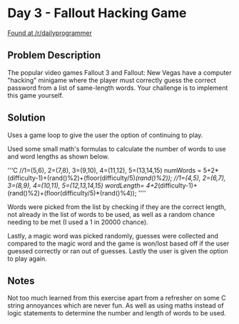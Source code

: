 # Day 3 - Fallout Hacking Game
[Found at /r/dailyprogrammer](https://www.reddit.com/r/dailyprogrammer/comments/3qjnil/20151028_challenge_238_intermediate_fallout/)

## Problem Description
The popular video games Fallout 3 and Fallout: New Vegas have a computer "hacking" minigame where the player must correctly guess the correct password from a list of same-length words. Your challenge is to implement this game yourself.

## Solution
Uses a game loop to give the user the option of continuing to play.

Used some small math's formulas to calculate the number of words to use and word lengths as shown below.

'''C
//1=(5,6), 2=(7,8), 3=(9,10), 4=(11,12), 5=(13,14,15)
numWords = 5+2*(difficulty-1)+(rand()%2)+(floor(difficulty/5)*(rand()%2));
//1=(4,5), 2=(6,7), 3=(8,9), 4=(10,11), 5=(12,13,14,15)
wordLength= 4+2*(difficulty-1)+(rand()%2)+(floor(difficulty/5)*(rand()%4));
''''

Words were picked from the list by checking if they are the correct length, not already in the list of words to be used, as well as a random chance needing to be met (I used a 1 in 20000 chance).

Lastly, a magic word was picked randomly, guesses were collected and compared to the magic word and the game is won/lost based off if the user guessed correctly or ran out of guesses. Lastly the user is given the option to play again.

## Notes
Not too much learned from this exercise apart from a refresher on some C string annoyances which are never fun. As well as using maths instead of logic statements to determine the number and length of words to be used.